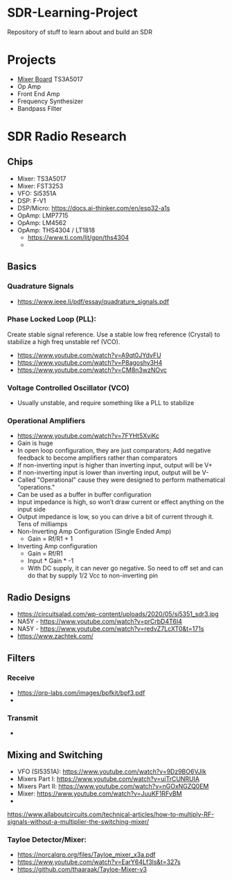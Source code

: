 # SDR-Learning-Project
Repository of stuff to learn about and build an SDR
# Projects
- [Mixer Board](https://github.com/brokebit/SDR-Learning-Project/tree/main/Mixer%20Board/TS3A5017-Mixer) TS3A5017
- Op Amp
- Front End Amp
- Frequency Synthesizer
- Bandpass Filter 
  
# SDR Radio Research

## Chips
- Mixer: TS3A5017
- Mixer: FST3253
- VFO: Si5351A
- DSP: F-V1
- DSP/Micro: https://docs.ai-thinker.com/en/esp32-a1s
- OpAmp: LMP7715
- OpAmp: LM4562
- OpAmp: THS4304 / LT1818
    - https://www.ti.com/lit/gpn/ths4304
    - 
  
## Basics
### Quadrature Signals
- https://www.ieee.li/pdf/essay/quadrature_signals.pdf
### Phase Locked Loop (PLL): 
Create stable signal reference. Use a stable low freq reference (Crystal) to stabilize a high freq unstable ref (VCO). 
- https://www.youtube.com/watch?v=A9qt0JYdvFU
- https://www.youtube.com/watch?v=P8agoshy3H4
- https://www.youtube.com/watch?v=CM8n3wzNOvc
### Voltage Controlled Oscillator (VCO)
- Usually unstable, and require something like a PLL to stabilize 
### Operational Amplifiers
- https://www.youtube.com/watch?v=7FYHt5XviKc
- Gain is huge
- In open loop configuration, they are just comparators; Add negative feedback to become amplifiers rather than comparators
- If non-inverting input is higher than inverting input, output will be V+
- If non-inverting input is lower than inverting input, output will be V-
- Called "Operational" cause they were designed to perform mathematical "operations."
- Can be used as a buffer in buffer configuration
- Input impedance is high, so won’t draw current or effect anything on the input side
- Output impedance is low, so you can drive a bit of current through it. Tens of milliamps
- Non-Inverting Amp Configuration (Single Ended Amp)
    - Gain = Rf/R1 + 1
- Inverting Amp configuration
    - Gain = Rf/R1
    - Input * Gain * -1
    - With DC supply, it can never go negative. So need to off set and can do that by supply 1/2 Vcc to non-inverting pin
  

## Radio Designs
- https://circuitsalad.com/wp-content/uploads/2020/05/si5351_sdr3.jpg
- NA5Y - https://www.youtube.com/watch?v=prCrbD4T6I4
- NA5Y - https://www.youtube.com/watch?v=redvZ7LcXT0&t=171s
- https://www.zachtek.com/

## Filters
### Receive 
- https://qrp-labs.com/images/bpfkit/bpf3.pdf
- 
### Transmit
- 


## Mixing and Switching
- VFO (SI5351A): https://www.youtube.com/watch?v=9Dz9BO6VJIk
- Mixers Part I: https://www.youtube.com/watch?v=uiTrCUNRUIA
- Mixers Part II: https://www.youtube.com/watch?v=nGOxNGZQ0EM
- Mixer: https://www.youtube.com/watch?v=JuuKF1RFvBM
- 
https://www.allaboutcircuits.com/technical-articles/how-to-multiply-RF-signals-without-a-multiplier-the-switching-mixer/

### Tayloe Detector/Mixer:
- https://norcalqrp.org/files/Tayloe_mixer_x3a.pdf
- https://www.youtube.com/watch?v=EarY64Lf3ls&t=327s
- https://github.com/thaaraak/Tayloe-Mixer-v3

